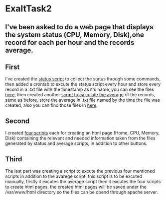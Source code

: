 # ExaltTask2
## I've been asked to do a web page that displays the system status (CPU, Memory, Disk),one record for each per hour and the records average.
## First 
I've created the [status script](/task2/status.sh) to collect the status through some commands, then added a crontab to excute the status script every hour and store every record in a .txt file with the timestamp as it's name, you can see the files [here](/task2/status/), then created another [script to calculate the average](/task2/avgs.sh) of the records, same as before, store the average in .txt file named by the time the file was created, also you can find those files in [here](/task2/avgs/).
## Second 
I created [four scripts](/task2/htmlscripts/) each for creating an html page (Home, CPU, Memory, Disk) containing the relevant and needed information taken from the files generated by status and average scripts, in addition to other buttons. 
## Third 
The last part was creating a script to excute the previous four mentioned scripts in addition to the avarege script. this script is to be excuted manually, firstly it excutes the average script then it excutes the four scripts to create html pages. the created html pages will be saved under the /var/www/html directory so the files can be opend through apache server.
